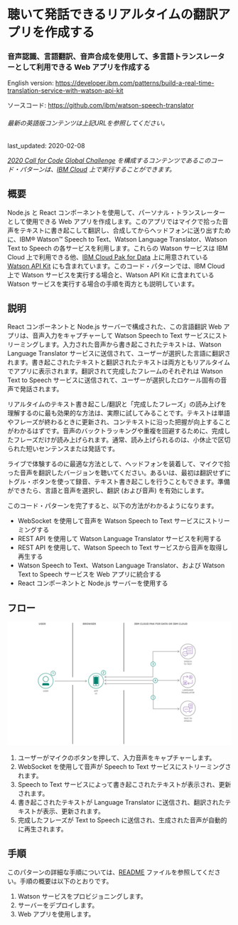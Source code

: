 # 聴いて発話できるリアルタイムの翻訳アプリを作成する

### 音声認識、言語翻訳、音声合成を使用して、多言語トランスレーターとして利用できる Web アプリを作成する

English version: https://developer.ibm.com/patterns/build-a-real-time-translation-service-with-watson-api-kit
  
ソースコード: https://github.com/ibm/watson-speech-translator

###### 最新の英語版コンテンツは上記URLを参照してください。
last_updated: 2020-02-08

 
_[2020 Call for Code Global Challenge](https://developer.ibm.com/jp/callforcode/) を構成するコンテンツであるこのコード・パターンは、[IBM Cloud](https://cloud.ibm.com/registration?cm_sp=ibmdev-_-developer-patterns-_-cloudreg) 上で実行することができます。_

## 概要

Node.js と React コンポーネントを使用して、パーソナル・トランスレーターとして使用できる Web アプリを作成します。このアプリではマイクで拾った音声をテキストに書き起こして翻訳し、合成してからヘッドフォンに送り出すために、IBM&reg; Watson&trade; Speech to Text、Watson Language Translator、Watson Text to Speech の各サービスを利用します。これらの Watson サービスは IBM Cloud 上で利用できる他、[IBM Cloud Pak for Data](https://www.ibm.com/jp-ja/products/cloud-pak-for-data) 上に用意されている [Watson API Kit](https://www.ibm.com/jp-ja/watson/products-services) にも含まれています。このコード・パターンでは、IBM Cloud 上で Watson サービスを実行する場合と、Watson API Kit に含まれている Watson サービスを実行する場合の手順を両方とも説明しています。

## 説明

React コンポーネントと Node.js サーバーで構成された、この言語翻訳 Web アプリは、音声入力をキャプチャーして Watson Speech to Text サービスにストリーミングします。入力された音声から書き起こされたテキストは、Watson Language Translator サービスに送信されて、ユーザーが選択した言語に翻訳されます。書き起こされたテキストと翻訳されたテキストは両方ともリアルタイムでアプリに表示されます。翻訳されて完成したフレームのそれぞれは Watson Text to Speech サービスに送信されて、ユーザーが選択したロケール固有の音声で発話されます。

リアルタイムのテキスト書き起こし/翻訳と「完成したフレーズ」の読み上げを理解するのに最も効果的な方法は、実際に試してみることです。テキストは単語やフレーズが終わるときに更新され、コンテキストに沿った把握が向上することがわかるはずです。音声のバックトラッキングや重複を回避するために、完成したフレーズだけが読み上げられます。通常、読み上げられるのは、小休止で区切られた短いセンテンスまたは発話です。

ライブで体験するのに最適な方法として、ヘッドフォンを装着して、マイクで拾った音声を翻訳したバージョンを聴いてください。あるいは、最初は翻訳せずにトグル・ボタンを使って録音、テキスト書き起こしを行うこともできます。準備ができたら、言語と音声を選択し、翻訳 (および音声) を有効にします。

このコード・パターンを完了すると、以下の方法がわかるようになります。

* WebSocket を使用して音声を Watson Speech to Text サービスにストリーミングする
* REST API を使用して Watson Language Translator サービスを利用する
* REST API を使用して、Watson Speech to Text サービスから音声を取得し再生する
* Watson Speech to Text、Watson Language Translator、および Watson Text to Speech サービスを Web アプリに統合する
* React コンポーネントと Node.js サーバーを使用する

## フロー

![リアルタイムの翻訳サービスを作成するフロー図](./images/flow-diagram-build-a-real-time-translation-service.png)

1. ユーザーがマイクのボタンを押して、入力音声をキャプチャーします。
1. WebSocket を使用して音声が Speech to Text サービスにストリーミングされます。
1. Speech to Text サービスによって書き起こされたテキストが表示され、更新されます。
1. 書き起こされたテキストが Language Translator に送信され、翻訳されたテキストが表示、更新されます。
1. 完成したフレーズが Text to Speech に送信され、生成された音声が自動的に再生されます。

## 手順

このパターンの詳細な手順については、[README](https://github.com/IBM/watson-speech-translator/blob/master/README.md) ファイルを参照してください。手順の概要は以下のとおりです。

1. Watson サービスをプロビジョニングします。
1. サーバーをデプロイします。
1. Web アプリを使用します。
